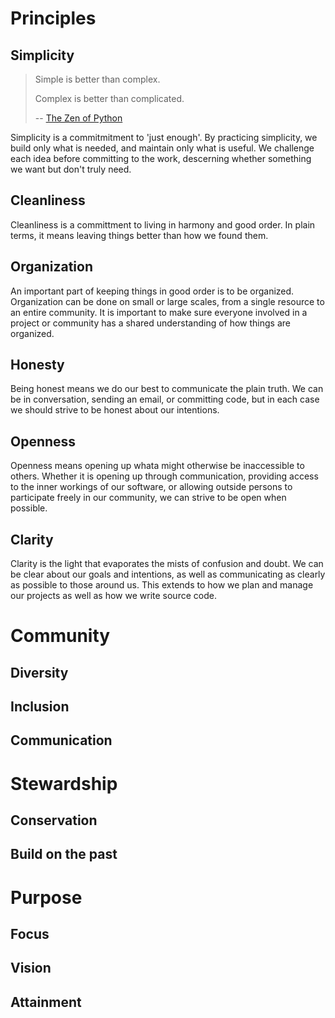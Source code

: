 # Principles

## Simplicity

> Simple is better than complex.
>
> Complex is better than complicated.
>
> -- [The Zen of Python](https://www.python.org/dev/peps/pep-0020/)

Simplicity is a commitmitment to 'just enough'. By practicing simplicity, we build only what is needed, and maintain only what is useful. We challenge each idea before committing to the work, descerning whether something we want but don't truly need.

## Cleanliness

Cleanliness is a committment to living in harmony and good order. In plain terms, it means leaving things better than how we found them.

## Organization

An important part of keeping things in good order is to be organized. Organization can be done on small or large scales, from a single resource to an entire community. It is important to make sure everyone involved in a project or community has a shared understanding of how things are organized.

## Honesty

Being honest means we do our best to communicate the plain truth. We can be in conversation, sending an email, or committing code, but in each case we should strive to be honest about our intentions.

## Openness

Openness means opening up whata might otherwise be inaccessible to others. Whether it is opening up through communication, providing access to the inner workings of our software, or allowing outside persons to participate freely in our community, we can strive to be open when possible.

## Clarity

Clarity is the light that evaporates the mists of confusion and doubt. We can be clear about our goals and intentions, as well as communicating as clearly as possible to those around us. This extends to how we plan and manage our projects as well as how we write source code.

# Community

## Diversity

## Inclusion

## Communication

# Stewardship

## Conservation

## Build on the past

# Purpose

## Focus

## Vision

## Attainment



